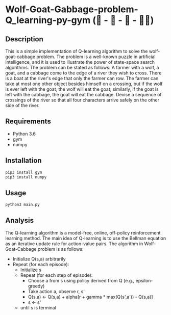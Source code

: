 # Wolf-Goat-Gabbage-problem-Q_learning-py-gym (🥦 - 🐐 - 🐺 - 🚣🏽)

## Description

This is a simple implementation of Q-learning algorithm to solve the wolf-goat-cabbage problem. The problem is a well-known puzzle in artificial intelligence, and it is used to illustrate the power of state-space search algorithms. The problem can be stated as follows: A farmer with a wolf, a goat, and a cabbage come to the edge of a river they wish to cross. There is a boat at the river's edge that only the farmer can row. The farmer can take at most one other object besides himself on a crossing, but if the wolf is ever left with the goat, the wolf will eat the goat; similarly, if the goat is left with the cabbage, the goat will eat the cabbage. Devise a sequence of crossings of the river so that all four characters arrive safely on the other side of the river.

## Requirements

- Python 3.6
- gym
- numpy

## Installation

```python
pip3 install gym
pip3 install numpy
```
## Usage

```python
python3 main.py
```

## Analysis

The Q-learning algorithm is a model-free, online, off-policy reinforcement learning method. The main idea of Q-learning is to use the Bellman equation as an iterative update rule for action-value pairs. The algorithm in Wolf-Goat-Cabbage problem is as follows:
- Initialize Q(s,a) arbitrarily
- Repeat (for each episode):
    - Initialize s
    - Repeat (for each step of episode):
        - Choose a from s using policy derived from Q (e.g., epsilon-greedy)
        - Take action a, observe r, s'
        - Q(s,a) <- Q(s,a) + alpha[r + gamma * max(Q(s',a')) - Q(s,a)]
        - s <- s'
    - until s is terminal

